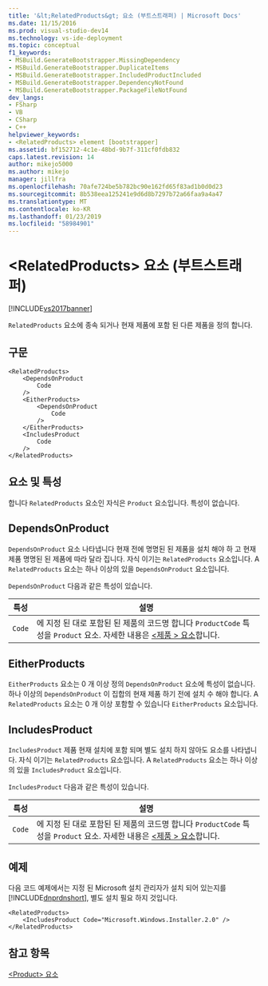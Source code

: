 ```yaml
---
title: '&lt;RelatedProducts&gt; 요소 (부트스트래퍼) | Microsoft Docs'
ms.date: 11/15/2016
ms.prod: visual-studio-dev14
ms.technology: vs-ide-deployment
ms.topic: conceptual
f1_keywords:
- MSBuild.GenerateBootstrapper.MissingDependency
- MSBuild.GenerateBootstrapper.DuplicateItems
- MSBuild.GenerateBootstrapper.IncludedProductIncluded
- MSBuild.GenerateBootstrapper.DependencyNotFound
- MSBuild.GenerateBootstrapper.PackageFileNotFound
dev_langs:
- FSharp
- VB
- CSharp
- C++
helpviewer_keywords:
- <RelatedProducts> element [bootstrapper]
ms.assetid: bf152712-4c1e-48bd-9b7f-311cf0fdb832
caps.latest.revision: 14
author: mikejo5000
ms.author: mikejo
manager: jillfra
ms.openlocfilehash: 70afe724be5b782bc90e162fd65f83ad1b0d0d23
ms.sourcegitcommit: 8b538eea125241e9d6d8b7297b72a66faa9a4a47
ms.translationtype: MT
ms.contentlocale: ko-KR
ms.lasthandoff: 01/23/2019
ms.locfileid: "58984901"
---
```

# <a name="ltrelatedproductsgt-element-bootstrapper"></a>&lt;RelatedProducts&gt; 요소 (부트스트래퍼)
[!INCLUDE[vs2017banner](../includes/vs2017banner.md)]

`RelatedProducts` 요소에 종속 되거나 현재 제품에 포함 된 다른 제품을 정의 합니다.  
  
## <a name="syntax"></a>구문  
  
```  
<RelatedProducts>  
    <DependsOnProduct  
        Code  
    />  
    <EitherProducts>  
        <DependsOnProduct  
            Code  
        />  
    </EitherProducts>  
    <IncludesProduct  
        Code  
    />  
</RelatedProducts>  
```  
  
## <a name="elements-and-attributes"></a>요소 및 특성  
 합니다 `RelatedProducts` 요소인 자식은 `Product` 요소입니다. 특성이 없습니다.  
  
## <a name="dependsonproduct"></a>DependsOnProduct  
 `DependsOnProduct` 요소 나타냅니다 현재 전에 명명된 된 제품을 설치 해야 하 고 현재 제품 명명된 된 제품에 따라 달라 집니다. 자식 이기는 `RelatedProducts` 요소입니다. A `RelatedProducts` 요소는 하나 이상의 있을 `DependsOnProduct` 요소입니다.  
  
 `DependsOnProduct` 다음과 같은 특성이 있습니다.  
  
|특성|설명|  
|---------------|-----------------|  
|`Code`|에 지정 된 대로 포함된 된 제품의 코드명 합니다 `ProductCode` 특성을 `Product` 요소. 자세한 내용은 [ \<제품 > 요소](../deployment/product-element-bootstrapper.md)합니다.|  
  
## <a name="eitherproducts"></a>EitherProducts  
 `EitherProducts` 요소는 0 개 이상 정의 `DependsOnProduct` 요소에 특성이 없습니다. 하나 이상의 `DependsOnProduct` 이 집합의 현재 제품 하기 전에 설치 수 해야 합니다. A `RelatedProducts` 요소는 0 개 이상 포함할 수 있습니다 `EitherProducts` 요소입니다.  
  
## <a name="includesproduct"></a>IncludesProduct  
 `IncludesProduct` 제품 현재 설치에 포함 되며 별도 설치 하지 않아도 요소를 나타냅니다. 자식 이기는 `RelatedProducts` 요소입니다. A `RelatedProducts` 요소는 하나 이상의 있을 `IncludesProduct` 요소입니다.  
  
 `IncludesProduct` 다음과 같은 특성이 있습니다.  
  
|특성|설명|  
|---------------|-----------------|  
|`Code`|에 지정 된 대로 포함된 된 제품의 코드명 합니다 `ProductCode` 특성을 `Product` 요소. 자세한 내용은 [ \<제품 > 요소](../deployment/product-element-bootstrapper.md)합니다.|  
  
## <a name="example"></a>예제  
 다음 코드 예제에서는 지정 된 Microsoft 설치 관리자가 설치 되어 있는지를 [!INCLUDE[dnprdnshort](../includes/dnprdnshort-md.md)], 별도 설치 필요 하지 것입니다.  
  
```  
<RelatedProducts>  
    <IncludesProduct Code="Microsoft.Windows.Installer.2.0" />  
</RelatedProducts>  
```  
  
## <a name="see-also"></a>참고 항목  
 [\<Product> 요소](../deployment/product-element-bootstrapper.md)
